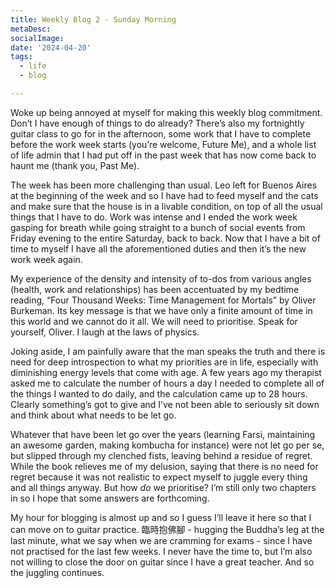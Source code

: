 ```yaml
---
title: Weekly Blog 2 - Sunday Morning
metaDesc: 
socialImage:  
date: '2024-04-20'
tags:
  - life
  - blog

--- 
```


Woke up being annoyed at myself for making this weekly blog commitment. Don’t I have enough of things to do already? There’s also my fortnightly guitar class to go for in the afternoon, some work that I have to complete before the work week starts (you’re welcome, Future Me), and a whole list of life admin that I had put off in the past week that has now come back to haunt me (thank you, Past Me). 

The week has been more challenging than usual. Leo left for Buenos Aires at the beginning of the week and so I have had to feed myself and the cats and make sure that the house is in a livable condition, on top of all the usual things that I have to do. Work was intense and I ended the work week gasping for breath while going straight to a bunch of social events from Friday evening to the entire Saturday, back to back. Now that I have a bit of time to myself I have all the aforementioned duties and then it’s the new work week again. 

My experience of the density and intensity of to-dos from various angles (health, work and relationships) has been accentuated by my bedtime reading, “Four Thousand Weeks: Time Management for Mortals” by Oliver Burkeman. Its key message is that we have only a finite amount of time in this world and we cannot do it all. We will need to prioritise. Speak for yourself, Oliver. I laugh at the laws of physics. 

Joking aside, I am painfully aware that the man speaks the truth and there is need for deep introspection to what my priorities are in life, especially with diminishing energy levels that come with age. A few years ago my therapist asked me to calculate the number of hours a day I needed to complete all of the things I wanted to do daily, and the calculation came up to 28 hours. Clearly something’s got to give and I’ve not been able to seriously sit down and think about what needs to be let go. 

Whatever that have been let go over the years (learning Farsi, maintaining an awesome garden, making kombucha for instance) were not let go per se, but slipped through my clenched fists, leaving behind a residue of regret. While the book relieves me of my delusion, saying that there is no need for regret because it was not realistic to expect myself to juggle every thing and all things anyway. But how *do* we prioritise? I’m still only two chapters in so I hope that some answers are forthcoming. 

My hour for blogging is almost up and so I guess I’ll leave it here so that I can move on to guitar practice. 臨時抱佛腳 - hugging the Buddha’s leg at the last minute, what we say when we are cramming for exams - since I have not practised for the last few weeks. I never have the time to, but I’m also not willing to close the door on guitar since I have a great teacher. And so the juggling continues.   
